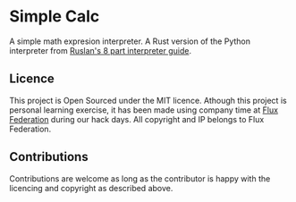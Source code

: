 # Simple Calc
A simple math expresion interpreter. A Rust version of the Python interpreter from [Ruslan's 8 part interpreter guide](https://ruslanspivak.com/lsbasi-part1/).

## Licence
This project is Open Sourced under the MIT licence. Athough this project is personal learning exercise, it has been made using company time at [Flux Federation](http://fluxfederation.com/) during our hack days. All copyright and IP belongs to Flux Federation.

## Contributions
Contributions are welcome as long as the contributor is happy with the licencing and copyright as described above.
